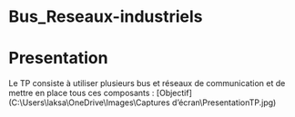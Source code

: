 # Bus_Reseaux-industriels

# Presentation 

Le TP consiste à utiliser plusieurs bus et réseaux de communication et de mettre en place tous ces composants : 
[Objectif](C:\Users\laksa\OneDrive\Images\Captures d’écran\PresentationTP.jpg)

